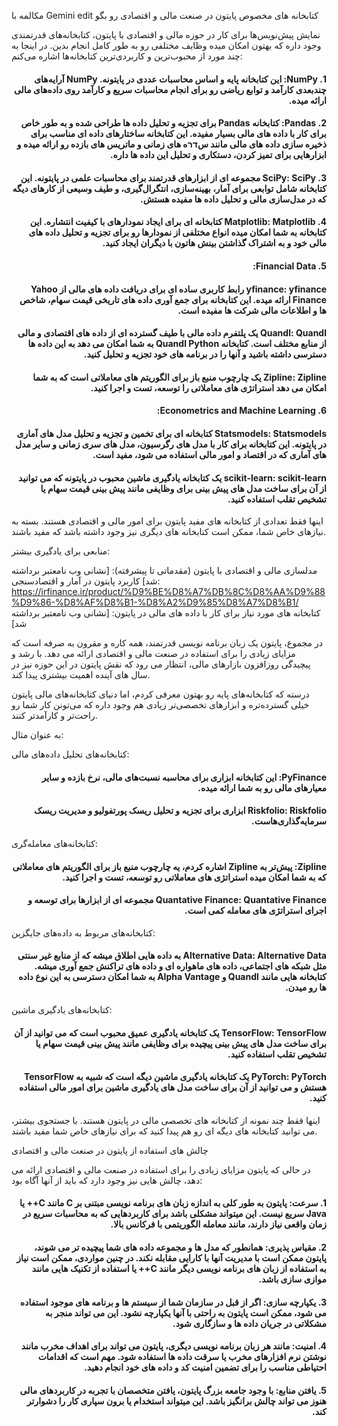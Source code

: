 
مکالمه با Gemini
edit
کتابخانه های مخصوص پایتون در صنعت مالی و اقتصادی رو بگو 

نمایش پیش‌نویس‌ها
برای کار در حوزه مالی و اقتصادی با پایتون، کتابخانه‌های قدرتمندی وجود داره که بهتون امکان میده وظایف مختلفی رو به طور کامل انجام بدین. در اینجا به چند مورد از محبوب‌ترین و کاربردی‌ترین کتابخانه‌ها اشاره می‌کنم:

<h4 dir="rtl"> 1. NumPy: این کتابخانه پایه و اساس محاسبات عددی در پایتونه. NumPy آرایه‌های چندبعدی کارآمد و توابع ریاضی رو برای انجام محاسبات سریع و کارآمد روی داده‌های مالی ارائه میده.</h4>

<h4 dir="rtl"> 2. Pandas: کتابخانه Pandas برای تجزیه و تحلیل داده ها طراحی شده و به طور خاص برای کار با داده های مالی بسیار مفیده. این کتابخانه ساختارهای داده ای مناسب برای ذخیره سازی داده های مالی مانند سדרه های زمانی و ماتریس های بازده رو ارائه میده و ابزارهایی برای تمیز کردن، دستکاری و تحلیل این داده ها داره.</h4>

<h4 dir="rtl">3. SciPy: SciPy مجموعه ای از ابزارهای قدرتمند برای محاسبات علمی در پایتونه. این کتابخانه شامل توابعی برای آمار، بهینه‌سازی، انتگرال‌گیری، و طیف وسیعی از کارهای دیگه که در مدل‌سازی مالی و تحلیل داده ها  مفیده هستش.</h4>

<h4 dir="rtl">4. Matplotlib: Matplotlib کتابخانه ای برای ایجاد نمودارهای با کیفیت انتشاره. این کتابخانه به شما امکان میده انواع مختلفی از نمودارها رو برای تجزیه و تحلیل داده های مالی خود و به اشتراک گذاشتن بینش هاتون با دیگران ایجاد کنید.</h4>

<h4 dir="rtl">5.  Financial Data:</h4>

<h4 dir="rtl">yfinance: yfinance رابط کاربری ساده ای برای دریافت داده های مالی از Yahoo Finance ارائه میده. این کتابخانه برای جمع آوری داده های تاریخی قیمت سهام، شاخص ها و اطلاعات مالی شرکت ها مفیده است.</h4>
<h4 dir="rtl">Quandl: Quandl یک پلتفرم داده مالی با طیف گسترده ای از داده های اقتصادی و مالی از منابع مختلف است. کتابخانه Quandl Python به شما امکان می دهد به این داده ها دسترسی داشته باشید و آنها را در برنامه های خود تجزیه و تحلیل کنید.</h4>
<h4 dir="rtl">Zipline: Zipline یک چارچوب منبع باز برای الگوریتم های معاملاتی است که به شما امکان می دهد استراتژی های معاملاتی را توسعه، تست و اجرا کنید.</h4>
<h4 dir="rtl">6.  Econometrics and Machine Learning:</h4>

<h4 dir="rtl">Statsmodels: Statsmodels کتابخانه ای برای تخمین و تجزیه و تحلیل مدل های آماری در پایتونه. این کتابخانه برای کار با مدل های رگرسیون، مدل های سری زمانی و سایر مدل های آماری که در اقتصاد و امور مالی استفاده می شود، مفید است.</h4>
<h4 dir="rtl"> scikit-learn: scikit-learn یک کتابخانه یادگیری ماشین محبوب در پایتونه که می توانید از آن برای ساخت مدل های پیش بینی برای وظایفی مانند پیش بینی قیمت سهام یا تشخیص تقلب استفاده کنید.</h4>
اینها فقط تعدادی از کتابخانه های مفید پایتون برای امور مالی و اقتصادی هستند. بسته به نیازهای خاص شما، ممکن است کتابخانه های دیگری نیز وجود داشته باشد که مفید باشند.

منابعی برای یادگیری بیشتر:

مدلسازی مالی و اقتصادی با پایتون (مقدماتی تا پیشرفته): [نشانی وب نامعتبر برداشته شد]
کاربرد پایتون در آمار و اقتصادسنجی: https://irfinance.ir/product/%D9%BE%D8%A7%DB%8C%D8%AA%D9%88%D9%86-%D8%AF%D8%B1-%D8%A2%D9%85%D8%A7%D8%B1/
کتابخانه های مورد نیاز برای کار با داده های مالی در پایتون: [نشانی وب نامعتبر برداشته شد]

در  مجموع،  پایتون  یک  زبان  برنامه نویسی  قدرتمند،  همه کاره  و  مقرون به صرفه  است  که  مزایای  زیادی  را برای  استفاده  در  صنعت  مالی  و  اقتصادی  ارائه  می دهد.  با  رشد  و  پیچیدگی  روزافزون  بازارهای  مالی،  انتظار  می رود  که  نقش  پایتون  در  این  حوزه  نیز  در  سال های  آینده  اهمیت  بیشتری  پیدا  کند.

درسته که کتابخانه‌های پایه رو بهتون معرفی کردم، اما دنیای کتابخانه‌های مالی پایتون خیلی گسترده‌تره و ابزارهای تخصصی‌تر زیادی هم وجود داره که می‌تونن کار شما رو راحت‌تر و کارآمدتر کنند.

به عنوان مثال:

کتابخانه‌های تحلیل داده‌های مالی:

<h4 dir="rtl"> PyFinance: این کتابخانه ابزاری برای محاسبه نسبت‌های مالی، نرخ بازده و سایر معیارهای مالی رو به شما ارائه میده.</h4>
<h4 dir="rtl"> Riskfolio: Riskfolio ابزاری برای تجزیه و تحلیل ریسک پورتفولیو و مدیریت ریسک سرمایه‌گذاری‌هاست.</h4>

کتابخانه‌های معامله‌گری:


<h4 dir="rtl"> Zipline: پیش‌تر به Zipline اشاره کردم، یه چارچوب منبع باز برای الگوریتم های معاملاتی که به شما امکان میده استراتژی های معاملاتی رو توسعه، تست و اجرا کنید.</h4>
<h4 dir="rtl"> Quantative Finance: Quantative Finance مجموعه ای از ابزارها برای توسعه و اجرای استراتژی های معامله کمی است.</h4>

کتابخانه‌های مربوط به داده‌های جایگزین:

<h4 dir="rtl"> Alternative Data: Alternative Data به داده هایی اطلاق میشه که از منابع غیر سنتی مثل شبکه های اجتماعی، داده های ماهواره ای و داده های تراکنش جمع آوری میشه. کتابخانه هایی مانند Quandl و Alpha Vantage به شما امکان دسترسی به این نوع داده ها رو میدن.</h4>

کتابخانه‌های یادگیری ماشین:

<h4 dir="rtl"> TensorFlow: TensorFlow یک کتابخانه یادگیری عمیق محبوب است که می توانید از آن برای ساخت مدل های پیش بینی پیچیده برای وظایفی مانند پیش بینی قیمت سهام یا تشخیص تقلب استفاده کنید.</h4>
<h4 dir="rtl"> PyTorch: PyTorch یک کتابخانه یادگیری ماشین دیگه است که شبیه به TensorFlow هستش و می توانید از آن برای ساخت مدل های یادگیری ماشین برای امور مالی استفاده کنید.</h4>

اینها فقط چند نمونه از  کتابخانه های تخصصی مالی در پایتون هستند. با جستجوی بیشتر، می توانید کتابخانه های دیگه ای رو هم پیدا کنید که برای نیازهای خاص شما مفید باشند.

چالش های استفاده از پایتون در صنعت مالی و اقتصادی

در حالی که پایتون مزایای زیادی را برای استفاده در صنعت مالی و اقتصادی ارائه می دهد،  چالش هایی نیز  وجود دارد که باید  از آنها آگاه بود:

<h4 dir="rtl"> 1. سرعت: پایتون  به  طور کلی  به  اندازه  زبان های برنامه نویسی  مبتنی بر C  مانند  C++  یا  Java  سریع  نیست.  این  میتواند  مشکلی  باشد  برای  کاربردهایی  که  به  محاسبات  سریع  در  زمان واقعی  نیاز دارند،  مانند  معامله  الگوریتمی  با فرکانس بالا.</h4>

<h4 dir="rtl"> 2. مقیاس پذیری:  همانطور که  مدل ها  و  مجموعه داده های  شما  پیچیده تر  می شوند،  پایتون  ممکن است  با  مدیریت  آنها  با  کارایی  مقابله  نکند.  در  چنین  مواردی،  ممکن است  نیاز به  استفاده  از  زبان های  برنامه نویسی  دیگر  مانند  C++  یا  استفاده از  تکنیک هایی  مانند  موازی سازی  باشد.</h4>

<h4 dir="rtl"> 3. یکپارچه سازی:  اگر  از  قبل  در  سازمان  شما  از  سیستم ها  و  برنامه های  موجود  استفاده  می شود،  ممکن است  پایتون  به  راحتی  با  آنها  یکپارچه  نشود.  این  می تواند  منجر به  مشکلاتی در  جریان داده ها  و  سازگاری  شود.</h4>

<h4 dir="rtl"> 4. امنیت:  مانند  هر  زبان  برنامه نویسی  دیگری،  پایتون  می تواند  برای  اهداف  مخرب  مانند  نوشتن  نرم افزارهای  مخرب  یا  سرقت  داده ها  استفاده  شود.  مهم است  که  اقدامات  احتیاطی  مناسب  را  برای  تضمین  امنیت  کد  و  داده های  خود  انجام  دهید.</h4>

<h4 dir="rtl"> 5. یافتن  منابع:  با  وجود  جامعه  بزرگ  پایتون،  یافتن  متخصصان  با  تجربه  در  کاربردهای  مالی  هنوز  می تواند  چالش برانگیز  باشد.  این  میتواند  استخدام  یا  برون سپاری  کار  را  دشوارتر  کند.</h4>
